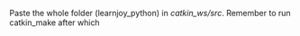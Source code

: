 Paste the whole folder (learnjoy_python) in *catkin_ws/src*. Remember to run catkin_make after which